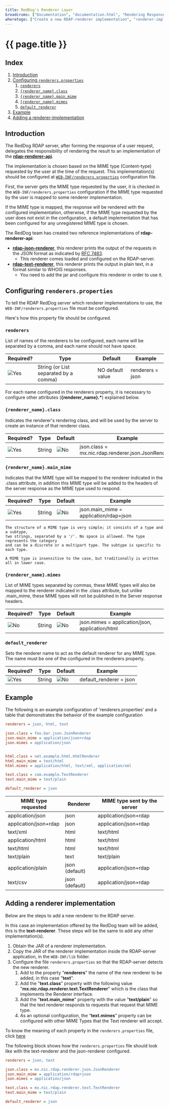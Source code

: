 ```yaml
---
title: RedDog's Renderer Layer
breadcrums: ["Documentation", "documentation.html", "Rendering Response Data", "documentation.html#rendering-response-data"]
wheretogo: ["Create a new RDAP-renderer implementation", "renderer-implementation.html"]
---
```

# {{ page.title }}

## Index

1. [Introduction](#introduction)
1. [Configuring `renderers.properties`](#configuring-renderersproperties)
   1. [`renderers`](#renderers)
   1. [`{renderer_name}.class`](#renderer_nameclass)
   1. [`{renderer_name}.main_mime`](#renderer_namemain_mime)
   1. [`{renderer_name}.mimes`](#renderer_namemimes)
   1. [`default_renderer`](#default_renderer)
1. [Example](#example)
1. [Adding a renderer-implementation](#adding-a-renderer-implementation)

## Introduction

The RedDog RDAP server, after forming the response of a user request, delegates the responsibility of rendering the result to an implementation of the [**rdap-renderer-api**](https://github.com/NICMx/rdap-renderer-api).

The implementation is chosen based on the MIME type (Content-type) requested by the user at the time of the request. This implementation(s) should be configured at [`WEB-INF/renderers.properties`](https://github.com/NICMx/rdap-server/blob/master/src/main/webapp/WEB-INF/renderers.properties) configuration file.

First, the server gets the MIME type requested by the user, it is checked in the `WEB-INF/renderers.properties` configuration if the MIME type requested by the user is mapped to some renderer implementation.

If the MIME type is mapped, the response will be rendered with the configured implementation, otherwise, if the MIME type requested by the user does not exist in the configuration, a default implementation that has been configured for any unregistered MIME type is chosen.

The RedDog team has created two reference implementations of **rdap-renderer-api**:

+ __[rdap-json-renderer](https://github.com/NICMx/rdap-json-renderer)__, this renderer prints the output of the requests in the JSON format as indicated by [RFC 7483](https://tools.ietf.org/html/rfc7483).
	+ This renderer comes loaded and configured on the RDAP-server. 
+ __[rdap-text-renderer](https://github.com/NICMx/rdap-text-renderer)__, this renderer prints the output in plain text, in a format similar to WHOIS responses.
	+ You need to add the jar and configure this renderer in order to use it.
	

## Configuring `renderers.properties`

To tell the RDAP RedDog server which renderer implementations to use, the `WEB-INF/renderers.properties` file must be configured.

Here's how this property file should be configured.

### `renderers`

List of names of the renderers to be configured, each name will be separated by a comma, and each name should not have space.

| Required? | Type | Default | Example |
|--------------------|--------|---------|-------------|
| ![Yes](img/green_bkg_check.svg) | String (or List separated by a comma) | NO default value | renderers = json |

For each name configured in the renderers property, it is necessary to configure other attributes (__{renderer_name}.*__) explained below.

### `{renderer_name}.class`

Indicates the renderer's rendering class, and will be used by the server to create an instance of that renderer class.

| Required? | Type | Default | Example |
|--------------------|--------|---------|-------------|
| ![Yes](img/green_bkg_check.svg) | String | ![No](img/red_x.svg) | json.class = mx.nic.rdap.renderer.json.JsonRenderer |


### `{renderer_name}.main_mime`

Indicates that the MIME type will be mapped to the renderer indicated in the .class attribute, in addition this MIME type will be added to the headers of the server response as the MIME type used to respond.

| Required? | Type | Default | Example |
|--------------------|--------|---------|-------------|
| ![Yes](img/green_bkg_check.svg) | String | ![No](img/red_x.svg) | json.main_mime = application/rdap+json |

```
The structure of a MIME type is very simple; it consists of a type and a subtype, 
two strings, separated by a '/'. No space is allowed. The type represents the category 
and can be a discrete or a multipart type. The subtype is specific to each type.

A MIME type is insensitive to the case, but traditionally is written all in lower case.
```

### `{renderer_name}.mimes`

List of MIME types separated by commas, these MIME types will also be mapped to the renderer indicated in the .class attribute, but unlike .main_mime, these MIME types will not be published in the Server response headers.

| Required? | Type | Default | Example |
|--------------------|--------|---------|-------------|
| ![No](img/red_x.svg) | String | ![No](img/red_x.svg) |  json.mimes = application/json, application/html |

### `default_renderer`

Sets the renderer name to act as the default renderer for any MIME type. The name must be one of the configured in the renderers property.

| Required? | Type | Default | Example |
|--------------------|--------|---------|-------------|
| ![Yes](img/green_bkg_check.svg) | String | ![No](img/red_x.svg) | default_renderer = json |

## Example

The following is an example configuration of 'renderers.properties' and a table that demonstrates the behavior of the example configuration

```ini
renderers = json, html, text

json.class = foo.bar.json.JsonRenderer
json.main_mime = application/json+rdap
json.mimes = application/json


html.class = net.example.html.HtmlRenderer
html.main_mime = text/html
html.mimes = application/html, text/xml, application/xml

text.class = com.example.TextRenderer
text.main_mime = text/plain

default_renderer = json

```

| MIME type requested | Renderer | MIME type sent by the server |
|---------------------|----------|------------------------------|
| application/json | json | application/json+rdap |
| application/json+rdap | json | application/json+rdap |
| text/xml | html | text/html |
| application/html | html | text/html |
| text/html | html | text/html |
| text/plain | text | text/plain |
| application/plain | json (default) | application/json+rdap |
| text/csv | json (default) | application/json+rdap |


## Adding a renderer implementation

Below are the steps to add a new renderer to the RDAP server.

In this case an implementation offered by the RedDog team will be added, this is the **text-renderer**. These steps will be the same to add any other implementation(s).

1. Obtain the JAR of a renderer implementation.
1. Copy the JAR of the renderer implementation inside the RDAP-server application, in the `WEB-INF/lib` folder. 
1. Configure the file `renderers.properties` so that the RDAP-server detects the new renderer. 
	1. Add to the property "**renderers**" the name of the new renderer to be added, in this case "**text**".
	1. Add the "**text.class**" property with the following value "**mx.nic.rdap.renderer.text.TextRenderer**" which is the class that implements the Renderer interface.
	1. Add the "**text.main_mime**" property with the value "**text/plain**" so that the text renderer responds to requests that request that MIME type.
	1. As an optional configuration, the “**text.mimes**” property can be configured with other MIME Types that the Text renderer will accept.
	
To know the meaning of each property in the `renderers.properties` file, click [here](#configuring-renderersproperties)

The following block shows how the `renderers.properties` file should look like with the text-renderer and the json-renderer configured.

```ini
renderers = json, text

json.class = mx.nic.rdap.renderer.json.JsonRenderer
json.main_mime = application/rdap+json
json.mimes = application/json

text.class = mx.nic.rdap.renderer.text.TextRenderer
text.main_mime = text/plain

default_renderer = json

```